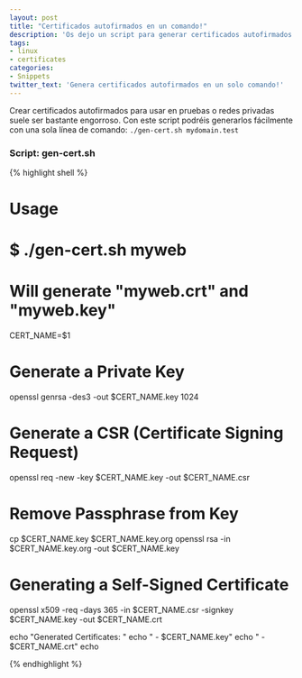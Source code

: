 ```yaml
---
layout: post
title: "Certificados autofirmados en un comando!"
description: 'Os dejo un script para generar certificados autofirmados en un solo comando '
tags:
- linux 
- certificates
categories:
- Snippets
twitter_text: 'Genera certificados autofirmados en un solo comando!'
---
```


Crear certificados autofirmados para usar en pruebas o redes privadas suele ser bastante engorroso. Con este script podréis generarlos fácilmente con una sola línea de comando: `./gen-cert.sh mydomain.test`

### Script: gen-cert.sh
{% highlight shell %}

# Usage
#
# $ ./gen-cert.sh myweb 
# Will generate "myweb.crt" and "myweb.key"

CERT_NAME=$1

# Generate a Private Key

openssl genrsa -des3 -out $CERT_NAME.key 1024

# Generate a CSR (Certificate Signing Request)

openssl req -new -key $CERT_NAME.key -out $CERT_NAME.csr


# Remove Passphrase from Key

cp $CERT_NAME.key $CERT_NAME.key.org
openssl rsa -in $CERT_NAME.key.org -out $CERT_NAME.key

# Generating a Self-Signed Certificate

openssl x509 -req -days 365 -in $CERT_NAME.csr -signkey $CERT_NAME.key -out $CERT_NAME.crt

echo "Generated Certificates: "
echo "   - $CERT_NAME.key"
echo "   - $CERT_NAME.crt"
echo

{% endhighlight %}